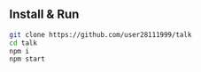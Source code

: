 ## Install & Run

```bash
git clone https://github.com/user28111999/talk
cd talk
npm i
npm start
```